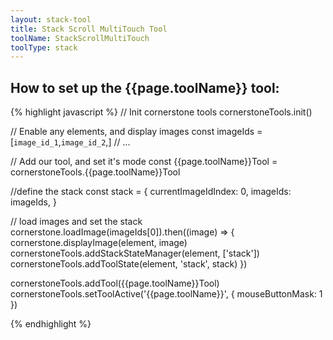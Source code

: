 ```yaml
---
layout: stack-tool
title: Stack Scroll MultiTouch Tool
toolName: StackScrollMultiTouch
toolType: stack
---
```


<h2 class="title is-2">How to set up the {{page.toolName}} tool:</h2>

{% highlight javascript %}
// Init cornerstone tools
cornerstoneTools.init()

// Enable any elements, and display images
const imageIds = [`image_id_1`,`image_id_2`,]
// ...

// Add our tool, and set it's mode
const {{page.toolName}}Tool = cornerstoneTools.{{page.toolName}}Tool

//define the stack
const stack = {
  currentImageIdIndex: 0,
  imageIds: imageIds,
}

// load images and set the stack
cornerstone.loadImage(imageIds[0]).then((image) => {
  cornerstone.displayImage(element, image)
  cornerstoneTools.addStackStateManager(element, ['stack'])
  cornerstoneTools.addToolState(element, 'stack', stack)
})

cornerstoneTools.addTool({{page.toolName}}Tool)
cornerstoneTools.setToolActive('{{page.toolName}}', { mouseButtonMask: 1 })

{% endhighlight %}
